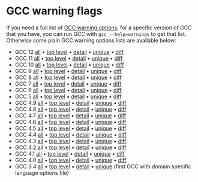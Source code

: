 
# GCC warning flags

If you need a full list of
[GCC warning options](https://gcc.gnu.org/onlinedocs/gcc/Warning-Options.html),
for a specific version of GCC that you have, you can run GCC with `gcc
--help=warnings` to get that list. Otherwise some plain GCC warning
options lists are available below:


* GCC 12 [all](warnings-12.txt)
  • [top level](warnings-top-level-12.txt)
  • [detail](warnings-detail-12.txt)
  • [unique](warnings-unique-12.txt)
  • [diff](warnings-diff-11-12.txt)
* GCC 11 [all](warnings-11.txt)
  • [top level](warnings-top-level-11.txt)
  • [detail](warnings-detail-11.txt)
  • [unique](warnings-unique-11.txt)
  • [diff](warnings-diff-10-11.txt)
* GCC 10 [all](warnings-10.txt)
  • [top level](warnings-top-level-10.txt)
  • [detail](warnings-detail-10.txt)
  • [unique](warnings-unique-10.txt)
  • [diff](warnings-diff-9-10.txt)
* GCC 9 [all](warnings-9.txt)
  • [top level](warnings-top-level-9.txt)
  • [detail](warnings-detail-9.txt)
  • [unique](warnings-unique-9.txt)
  • [diff](warnings-diff-8-9.txt)
* GCC 8 [all](warnings-8.txt)
  • [top level](warnings-top-level-8.txt)
  • [detail](warnings-detail-8.txt)
  • [unique](warnings-unique-8.txt)
  • [diff](warnings-diff-7-8.txt)
* GCC 7 [all](warnings-7.txt)
  • [top level](warnings-top-level-7.txt)
  • [detail](warnings-detail-7.txt)
  • [unique](warnings-unique-7.txt)
  • [diff](warnings-diff-6-7.txt)
* GCC 6 [all](warnings-6.txt)
  • [top level](warnings-top-level-6.txt)
  • [detail](warnings-detail-6.txt)
  • [unique](warnings-unique-6.txt)
  • [diff](warnings-diff-5-6.txt)
* GCC 5 [all](warnings-5.txt)
  • [top level](warnings-top-level-5.txt)
  • [detail](warnings-detail-5.txt)
  • [unique](warnings-unique-5.txt)
  • [diff](warnings-diff-4.9-5.txt)
* GCC 4.9 [all](warnings-4.9.txt)
  • [top level](warnings-top-level-4.9.txt)
  • [detail](warnings-detail-4.9.txt)
  • [unique](warnings-unique-4.9.txt)
  • [diff](warnings-diff-4.8-4.9.txt)
* GCC 4.8 [all](warnings-4.8.txt)
  • [top level](warnings-top-level-4.8.txt)
  • [detail](warnings-detail-4.8.txt)
  • [unique](warnings-unique-4.8.txt)
  • [diff](warnings-diff-4.7-4.8.txt)
* GCC 4.7 [all](warnings-4.7.txt)
  • [top level](warnings-top-level-4.7.txt)
  • [detail](warnings-detail-4.7.txt)
  • [unique](warnings-unique-4.7.txt)
  • [diff](warnings-diff-4.6-4.7.txt)
* GCC 4.6 [all](warnings-4.6.txt)
  • [top level](warnings-top-level-4.6.txt)
  • [detail](warnings-detail-4.6.txt)
  • [unique](warnings-unique-4.6.txt)
  • [diff](warnings-diff-4.5-4.6.txt)
* GCC 4.5 [all](warnings-4.5.txt)
  • [top level](warnings-top-level-4.5.txt)
  • [detail](warnings-detail-4.5.txt)
  • [unique](warnings-unique-4.5.txt)
  • [diff](warnings-diff-4.4-4.5.txt)
* GCC 4.4 [all](warnings-4.4.txt)
  • [top level](warnings-top-level-4.4.txt)
  • [detail](warnings-detail-4.4.txt)
  • [unique](warnings-unique-4.4.txt)
  • [diff](warnings-diff-4.3-4.4.txt)
* GCC 4.3 [all](warnings-4.3.txt)
  • [top level](warnings-top-level-4.3.txt)
  • [detail](warnings-detail-4.3.txt)
  • [unique](warnings-unique-4.3.txt)
  • [diff](warnings-diff-4.2-4.3.txt)
* GCC 4.2 [all](warnings-4.2.txt)
  • [top level](warnings-top-level-4.2.txt)
  • [detail](warnings-detail-4.2.txt)
  • [unique](warnings-unique-4.2.txt)
  • [diff](warnings-diff-4.1-4.2.txt)
* GCC 4.1 [all](warnings-4.1.txt)
  • [top level](warnings-top-level-4.1.txt)
  • [detail](warnings-detail-4.1.txt)
  • [unique](warnings-unique-4.1.txt)
  • [diff](warnings-diff-4.0-4.1.txt)
* GCC 4.0 [all](warnings-4.0.txt)
  • [top level](warnings-top-level-4.0.txt)
  • [detail](warnings-detail-4.0.txt)
  • [unique](warnings-unique-4.0.txt)
  • [diff](warnings-diff-3.4-4.0.txt)
* GCC 3.4 [all](warnings-3.4.txt)
  • [top level](warnings-top-level-3.4.txt)
  • [detail](warnings-detail-3.4.txt)
  • [unique](warnings-unique-3.4.txt)
  (first GCC with domain specific language options file)
